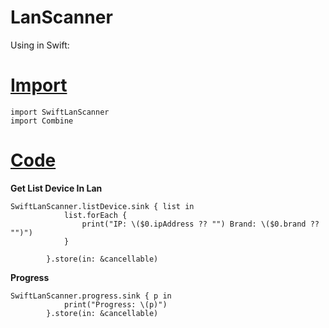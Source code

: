 # LanScanner

Using in Swift:

<h1><u> Import </u></h1>


```
import SwiftLanScanner
import Combine
```

<h1><u> Code </u></h1>

<b> Get List Device In Lan </b>


```
SwiftLanScanner.listDevice.sink { list in
            list.forEach {
                print("IP: \($0.ipAddress ?? "") Brand: \($0.brand ?? "")")
            }
            
        }.store(in: &cancellable)
```


<b> Progress </b>


```
SwiftLanScanner.progress.sink { p in
            print("Progress: \(p)")
        }.store(in: &cancellable)

````

